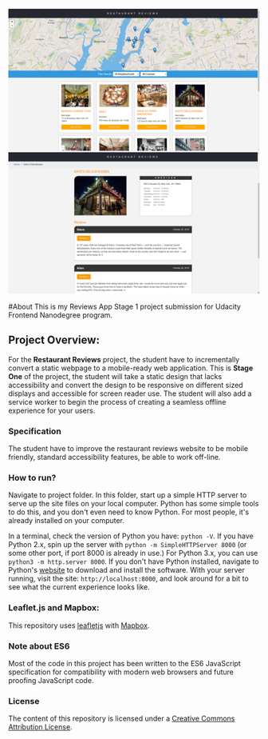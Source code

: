 <p align="center">
  <img src="example-1.png" alt="Reviews AppProject Photo Example" />
  <img src="example-2.png" alt="Reviews AppProject Photo Example" />
</p>

#About
This is my Reviews App Stage 1 project submission for Udacity Frontend Nanodegree program.

## Project Overview:

For the **Restaurant Reviews** project, the student have to incrementally convert a static webpage to a mobile-ready web application. This is **Stage One** of the project, the student will take a static design that lacks accessibility and convert the design to be responsive on different sized displays and accessible for screen reader use. The student will also add a service worker to begin the process of creating a seamless offline experience for your users.

### Specification

The student have to improve the restaurant reviews website to be mobile friendly, standard accessibility features, be able to work off-line.

### How to run?

Navigate to project folder. In this folder, start up a simple HTTP server to serve up the site files on your local computer. Python has some simple tools to do this, and you don't even need to know Python. For most people, it's already installed on your computer.

In a terminal, check the version of Python you have: `python -V`. If you have Python 2.x, spin up the server with `python -m SimpleHTTPServer 8000` (or some other port, if port 8000 is already in use.) For Python 3.x, you can use `python3 -m http.server 8000`. If you don't have Python installed, navigate to Python's [website](https://www.python.org/) to download and install the software. With your server running, visit the site: `http://localhost:8000`, and look around for a bit to see what the current experience looks like.

### Leaflet.js and Mapbox:

This repository uses [leafletjs](https://leafletjs.com/) with [Mapbox](https://www.mapbox.com/).

### Note about ES6

Most of the code in this project has been written to the ES6 JavaScript specification for compatibility with modern web browsers and future proofing JavaScript code.

### License
The content of this repository is licensed under a [Creative Commons Attribution License](https://choosealicense.com/licenses/mit/).
